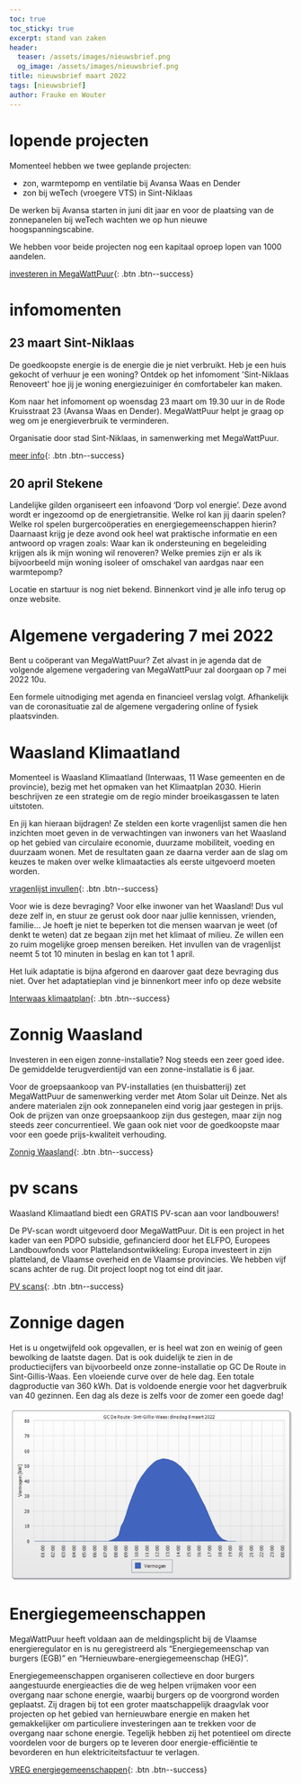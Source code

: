 ```yaml
---
toc: true
toc_sticky: true
excerpt: stand van zaken
header:
  teaser: /assets/images/nieuwsbrief.png
  og_image: /assets/images/nieuwsbrief.png
title: nieuwsbrief maart 2022
tags: [nieuwsbrief]
author: Frauke en Wouter
---
```



# lopende projecten

Momenteel hebben we twee geplande projecten:

  * zon, warmtepomp en ventilatie bij Avansa Waas en Dender
  * zon bij weTech (vroegere VTS) in Sint-Niklaas

De werken bij Avansa starten in juni dit jaar en voor de plaatsing van de
zonnepanelen bij weTech wachten we op hun nieuwe hoogspanningscabine.

We hebben voor beide projecten nog een kapitaal oproep lopen van 1000 aandelen.

[investeren in MegaWattPuur](https://www.megawattpuur.be/investeren/){: .btn .btn--success}


# infomomenten

## 23 maart Sint-Niklaas

De goedkoopste energie is de energie die je niet verbruikt. Heb je een huis
gekocht of verhuur je een woning? Ontdek op het infomoment 'Sint-Niklaas
Renoveert' hoe jij je woning energiezuiniger én comfortabeler kan maken.

Kom naar het infomoment op woensdag 23 maart om 19.30 uur in de Rode
Kruisstraat 23 (Avansa Waas en Dender). MegaWattPuur helpt je graag op weg om
je energieverbruik te verminderen.

Organisatie door stad Sint-Niklaas, in samenwerking met MegaWattPuur.

[meer info](https://www.sint-niklaas.be/infoavond-sint-niklaas-23-maart){: .btn .btn--success}


## 20 april Stekene

Landelijke gilden organiseert een infoavond ‘Dorp vol energie’. Deze avond
wordt er ingezoomd op de energietransitie. Welke rol kan jij daarin spelen?
Welke rol spelen burgercoöperaties en energiegemeenschappen hierin? Daarnaast
krijg je deze avond ook heel wat praktische informatie en een antwoord op
vragen zoals:  Waar kan ik ondersteuning en begeleiding krijgen als ik mijn
woning wil renoveren? Welke premies zijn er als ik bijvoorbeeld mijn woning
isoleer of omschakel van aardgas naar een warmtepomp?

Locatie en startuur is nog niet bekend. Binnenkort vind je alle info terug op
onze website.

# Algemene vergadering 7 mei 2022

Bent u coöperant van MegaWattPuur? Zet alvast in je agenda dat de volgende
algemene vergadering van MegaWattPuur zal doorgaan op 7 mei 2022 10u.

Een formele uitnodiging met agenda en financieel verslag volgt.
Afhankelijk van de coronasituatie zal de algemene vergadering online of fysiek plaatsvinden.

# Waasland Klimaatland

Momenteel is Waasland Klimaatland (Interwaas, 11 Wase gemeenten en de
provincie), bezig met het opmaken van het Klimaatplan 2030. Hierin beschrijven
ze een strategie om de regio minder broeikasgassen te laten uitstoten.

En jij kan hieraan bijdragen! Ze stelden een korte vragenlijst samen die hen
inzichten moet geven in de verwachtingen van inwoners van het Waasland op het
gebied van circulaire economie, duurzame mobiliteit, voeding en duurzaam wonen.
Met de resultaten gaan ze daarna verder aan de slag om keuzes te maken over
welke klimaatacties als eerste uitgevoerd moeten worden.

[vragenlijst invullen](https://forms.office.com/r/qebFmyLgRj){: .btn .btn--success}

Voor wie is deze bevraging? Voor elke inwoner van het Waasland! Dus vul deze
zelf in, en stuur ze gerust ook door naar jullie kennissen, vrienden, familie…
Je hoeft je niet te beperken tot die mensen waarvan je weet (of denkt te weten)
dat ze begaan zijn met het klimaat of milieu. Ze willen een zo ruim mogelijke
groep mensen bereiken. Het invullen van de vragenlijst neemt 5 tot 10 minuten
in beslag en kan tot 1 april.


Het luik adaptatie is bijna afgerond en daarover gaat deze bevraging dus niet.
Over het adaptatieplan vind je binnenkort meer info op deze website

[Interwaas klimaatplan](https://interwaas.be/lopende-acties/opmaak-klimaatplan){: .btn .btn--success}

# Zonnig Waasland

Investeren in een eigen zonne-installatie? Nog steeds een zeer goed idee. De
gemiddelde terugverdientijd van een zonne-installatie is 6 jaar.

Voor de groepsaankoop van PV-installaties (en thuisbatterij) zet MegaWattPuur
de samenwerking verder met Atom Solar uit Deinze. Net als andere materialen
zijn ook zonnepanelen eind vorig jaar gestegen in prijs. Ook de prijzen van
onze groepsaankoop zijn dus gestegen, maar zijn nog steeds zeer concurrentieel.
We gaan ook niet voor de goedkoopste maar voor een goede prijs-kwaliteit
verhouding.


[Zonnig Waasland](www.zonnigwaasland.be){: .btn .btn--success}

# pv scans

Waasland Klimaatland biedt een GRATIS PV-scan aan voor landbouwers!

De PV-scan wordt uitgevoerd door MegaWattPuur. Dit is een project in het kader
van een PDPO subsidie, gefinancierd door het ELFPO, Europees Landbouwfonds voor
Plattelandsontwikkeling: Europa investeert in zijn platteland, de Vlaamse
overheid en de Vlaamse provincies. We hebben vijf scans achter de rug. Dit
project loopt nog tot eind dit jaar.

[PV scans](https://interwaas.be/lopende-acties/pv-scans-voor-landbouwers){: .btn .btn--success}

# Zonnige dagen

Het is u ongetwijfeld ook opgevallen, er is heel wat zon en weinig of geen
bewolking de laatste dagen. Dat is ook duidelijk te zien in de productiecijfers
van bijvoorbeeld onze zonne-installatie op GC De Route in Sint-Gillis-Waas. Een
vloeiende curve over de hele dag. Een totale dagproductie van 360 kWh. Dat is
voldoende energie voor het dagverbruik van 40 gezinnen. Een dag als deze is
zelfs voor de zomer een goede dag!

![foto1](/assets/images/2022-03-14_nieuwbrief_01.png)

# Energiegemeenschappen

MegaWattPuur heeft voldaan aan de meldingsplicht bij de Vlaamse
energieregulator en is nu geregistreerd als “Energiegemeenschap van burgers
(EGB)” en “Hernieuwbare-energiegemeenschap (HEG)”.

Energiegemeenschappen organiseren collectieve en door burgers aangestuurde
energieacties die de weg helpen vrijmaken voor een overgang naar schone
energie, waarbij burgers op de voorgrond worden geplaatst. Zij dragen bij tot
een groter maatschappelijk draagvlak voor projecten op het gebied van
hernieuwbare energie en maken het gemakkelijker om particuliere investeringen
aan te trekken voor de overgang naar schone energie. Tegelijk hebben zij het
potentieel om directe voordelen voor de burgers op te leveren door
energie-efficiëntie te bevorderen en hun elektriciteitsfactuur te verlagen.

[VREG energiegemeenschappen](https://www.vreg.be/nl/energiegemeenschappen){: .btn .btn--success}
